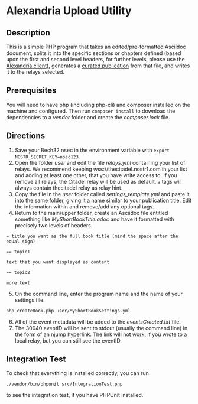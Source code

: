 # Alexandria Upload Utility

## Description

This is a simple PHP program that takes an edited/pre-formatted Asciidoc document, splits it into the specific sections or chapters defined (based upon the first and second level headers, for further levels, please use the [Alexandria client](https://gitcitadel.com/r/naddr1qvzqqqrhnypzplfq3m5v3u5r0q9f255fdeyz8nyac6lagssx8zy4wugxjs8ajf7pqy2hwumn8ghj7un9d3shjtnyv9kh2uewd9hj7qq2g9kx27rpdej8y6tpq7z4jt)), generates a [curated publication](https://github.com/nostr-protocol/nips/pull/1600) from that file, and writes it to the relays selected.

## Prerequisites

You will need to have php (including php-cli) and composer installed on the machine and configured.
Then run ```composer install``` to download the dependencies to a *vendor* folder and create the *composer.lock* file.

## Directions

1. Save your Bech32 nsec in the environment variable with `export NOSTR_SECRET_KEY=nsec123`.
2. Open the folder *user* and edit the file *relays.yml* containing your list of relays. We recommend keeping wss://thecitadel.nostr1.com in your list and adding at least one other, that you have write access to. If you remove all relays, the Citadel relay will be used as default. ```a``` tags will always contain thecitadel relay as relay hint.
3. Copy the file in the *user* folder called *settings_template.yml* and paste it into the same folder, giving it a name similar to your publication title. Edit the information within and remove/add any optional tags.
4. Return to the main/upper folder, create an Asciidoc file entitled something like *MyShortBookTitle.adoc* and have it formatted with precisely two levels of headers.

```
= title you want as the full book title (mind the space after the equal sign)

== topic1

text that you want displayed as content

== topic2

more text
```

5. On the command line, enter the program name and the name of your settings file.

```php createBook.php user/MyShortBookSettings.yml```

6. All of the event metadata will be added to the *eventsCreated.txt* file.
8. The 30040 eventID will be sent to stdout (usually the command line) in the form of an njump hyperlink. The link will not work, if you wrote to a local relay, but you can still see the eventID.

## Integration Test

To check that everything is installed correctly, you can run 

```
./vendor/bin/phpunit src/IntegrationTest.php
```

to see the integration test, if you have PHPUnit installed.